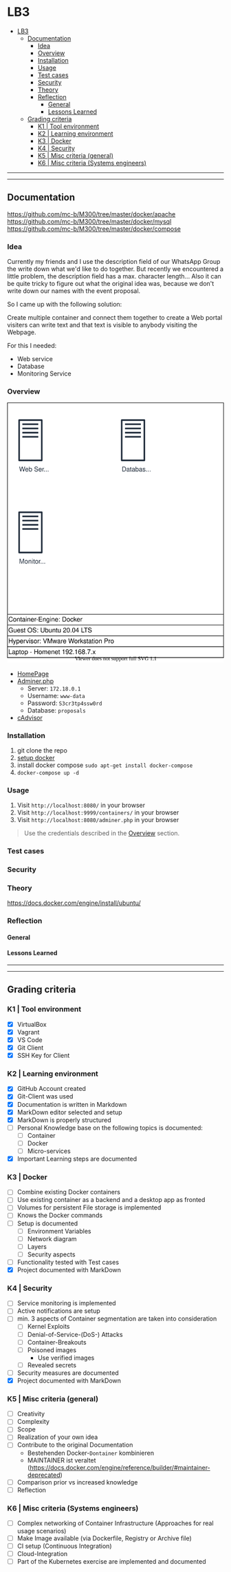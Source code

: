 # LB3
- [LB3](#lb3)
  - [Documentation](#documentation)
    - [Idea](#idea)
    - [Overview](#overview)
    - [Installation](#installation)
    - [Usage](#usage)
    - [Test cases](#test-cases)
    - [Security](#security)
    - [Theory](#theory)
    - [Reflection](#reflection)
      - [General](#general)
      - [Lessons Learned](#lessons-learned)
  - [Grading criteria](#grading-criteria)
    - [K1 | Tool environment](#k1--tool-environment)
    - [K2 | Learning environment](#k2--learning-environment)
    - [K3 | Docker](#k3--docker)
    - [K4 | Security](#k4--security)
    - [K5 | Misc criteria (general)](#k5--misc-criteria-general)
    - [K6 | Misc criteria (Systems engineers)](#k6--misc-criteria-systems-engineers)

---
---

## Documentation
https://github.com/mc-b/M300/tree/master/docker/apache
https://github.com/mc-b/M300/tree/master/docker/mysql
https://github.com/mc-b/M300/tree/master/docker/compose

### Idea
Currently my friends and I use the description field of our WhatsApp Group the write down what we'd like to do together.
But recently we encountered a little problem, the description field has a max. character length...
Also it can be quite tricky to figure out what the original idea was, because we don't write down our names with the event proposal.

So I came up with the following solution:

Create multiple container and connect them together to create a Web portal visiters can write text and that text is visible to anybody visiting the Webpage.

For this I needed:
- Web service
- Database
- Monitoring Service

### Overview
![A Web-, Database- and IAM-Server](/LB3/assets/architecture_diagram.svg)

- [HomePage](http://localhost:8080/)
- [Adminer.php](http://localhost:8080/adminer.php)
  - Server: `172.18.0.1`
  - Username: `www-data`
  - Password: `S3cr3tp4ssw0rd`
  - Database: `proposals`
- [cAdvisor](http://localhost:9999/)

### Installation
1. git clone the repo
2. [setup docker](https://docs.docker.com/engine/install/)
3. install docker compose `sudo apt-get install docker-compose`
4. `docker-compose up -d`

### Usage
1. Visit `http://localhost:8080/` in your browser
2. Visit `http://localhost:9999/containers/` in your browser
3. Visit `http://localhost:8080/adminer.php` in your browser
> Use the credentials described in the [Overview](#overview) section.

### Test cases


### Security


### Theory
https://docs.docker.com/engine/install/ubuntu/  

### Reflection
#### General


#### Lessons Learned


---
---

## Grading criteria
### K1 | Tool environment
- [x] VirtualBox
- [x] Vagrant
- [x] VS Code
- [x] Git Client
- [X] SSH Key for Client
### K2 | Learning environment
- [x] GitHub Account created
- [x] Git-Client was used
- [x] Documentation is written in Markdown
- [x] MarkDown editor selected and setup
- [x] MarkDown is properly structured
- [ ] Personal Knowledge base on the following topics is documented:
  - [ ] Container
  - [ ] Docker
  - [ ] Micro-services
- [x] Important Learning steps are documented
### K3 | Docker
- [ ] Combine existing Docker containers
- [ ] Use existing container as a backend and a desktop app as fronted
- [ ] Volumes for persistent File storage is implemented
- [ ] Knows the Docker commands
- [ ] Setup is documented
  - [ ] Environment Variables
  - [ ] Network diagram
  - [ ] Layers
  - [ ] Security aspects
- [ ] Functionality tested with Test cases
- [X] Project documented with MarkDown
### K4 | Security
- [ ] Service monitoring is implemented
- [ ] Active notifications are setup
- [ ] min. 3 aspects of Container segmentation are taken into consideration
  - [ ] Kernel Exploits
  - [ ] Denial-of-Service-(DoS-) Attacks
  - [ ] Container-Breakouts
  - [ ] Poisoned images
    - Use verified images
  - [ ] Revealed secrets
- [ ] Security measures are documented
- [X] Project documented with MarkDown
### K5 | Misc criteria (general)
- [ ] Creativity
- [ ] Complexity
- [ ] Scope
- [ ] Realization of your own idea
- [ ] Contribute to the original Documentation
  - Bestehenden Docker-`Dontainer` kombinieren
  - MAINTAINER ist veraltet (https://docs.docker.com/engine/reference/builder/#maintainer-deprecated)
- [ ] Comparison prior vs increased knowledge
- [ ] Reflection
### K6 | Misc criteria (Systems engineers)
- [ ] Complex networking of Container Infrastructure (Approaches for real usage scenarios)
- [ ] Make Image available (via Dockerfile, Registry or Archive file)
- [ ] CI setup (Continuous Integration)
- [ ] Cloud-Integration
- [ ] Part of the Kubernetes exercise are implemented and documented
